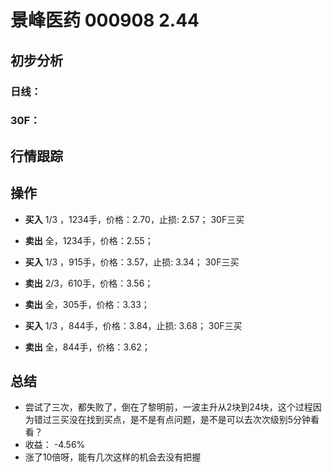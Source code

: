 # 景峰医药 000908 2.44
## 初步分析
### 日线：
  
### 30F：
  
## 行情跟踪
  
## 操作
  - **买入** 1/3 ，1234手，价格：2.70，止损: 2.57； 30F三买
  - **卖出** 全，1234手，价格：2.55；
  
  - **买入** 1/3 ，915手，价格：3.57，止损: 3.34； 30F三买
  - **卖出** 2/3，610手，价格：3.56；
  - **卖出** 全，305手，价格：3.33；

  - **买入** 1/3 ，844手，价格：3.84，止损: 3.68； 30F三买
  - **卖出** 全，844手，价格：3.62；

## 总结
  - 尝试了三次，都失败了，倒在了黎明前，一波主升从2块到24块，这个过程因为错过三买没在找到买点，是不是有点问题，是不是可以去次次级别5分钟看看？
  - 收益： -4.56%
  - 涨了10倍呀，能有几次这样的机会去没有把握
